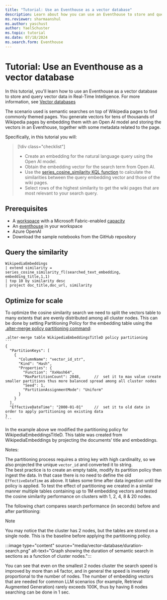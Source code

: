 ```yaml
---
title: "Tutorial: Use an Eventhouse as a vector database"
description: Learn about how you can use an Eventhouse to store and query vector data in Real-Time Intelligence.
ms.reviewer: sharmaanshul
ms.author: yaschust
author: YaelSchuster
ms.topic: tutorial
ms.date: 07/18/2024
ms.search.form: Eventhouse
---
```

# Tutorial: Use an Eventhouse as a vector database

In this tutorial, you'll learn how to use an Eventhouse as a vector database to store and query vector data in Real-Time Intelligence. For more information, see [Vector databases](vector-database.md)

The scenario used is semantic searches on top of Wikipedia pages to find commonly themed pages. You generate vectors for tens of thousands of Wikipedia pages by embedding them with an Open AI model and storing the vectors in an Eventhouse, together with some metadata related to the page.

Specifically, in this tutorial you will:

> [!div class="checklist"]
>
> * Create an embedding for the natural language query using the Open AI model.
> * Obtain the embedding vector for the search term from Open AI.
> * Use the [series_cosine_similarity KQL function](/azure/data-explorer/kusto/query/series-cosine-similarity-function) to calculate the similarities between the query embedding vector and those of the wiki pages.
> * Select rows of the highest similarity to get the wiki pages that are most relevant to your search query.

## Prerequisites

* A [workspace](../get-started/create-workspaces.md) with a Microsoft Fabric-enabled [capacity](../enterprise/licenses.md#capacity)
* An [eventhouse](create-eventhouse.md) in your workspace
* Azure OpenAI
* Download the sample notebooks from the GitHub repository


## Query the similarity

```kusto
WikipediaEmbeddings
| extend similarity = series_cosine_similarity_fl(searched_text_embedding, embedding_title,1,1)
| top 10 by similarity desc 
| project doc_title,doc_url, similarity
```

## Optimize for scale

To optimize the cosine similarity search we need to split the vectors table to many extents that are evenly distributed among all cluster nodes. This can be done by setting Partitioning Policy for the embedding table using the [.alter-merge policy partitioning command](/azure/data-explorer/kusto/management/alter-merge-table-partitioning-policy-command): 

~~~kusto
.alter-merge table WikipediaEmbeddingsTitleD policy partitioning  
``` 
{ 
  "PartitionKeys": [ 
    { 
      "ColumnName": "vector_id_str", 
      "Kind": "Hash", 
      "Properties": { 
        "Function": "XxHash64", 
        "MaxPartitionCount": 2048,      //  set it to max value create smaller partitions thus more balanced spread among all cluster nodes 
        "Seed": 1, 
        "PartitionAssignmentMode": "Uniform" 
      } 
    } 
  ], 
  "EffectiveDateTime": "2000-01-01"     //  set it to old date in order to apply partitioning on existing data 
} 
``` 
~~~
 In the example above we modified the partitioning policy for WikipediaEmbeddingsTitleD. This table was created from WikipediaEmbeddings by projecting the documents’ title and embeddings.

 

Notes: 

The partitioning process requires a string key with high cardinality, so we also projected the unique `vector_id` and converted it to string.  
The best practice is to create an empty table, modify its partition policy then ingest the data. In that case there is no need to define the old `EffectiveDateTime` as above. 
It takes some time after data ingestion until the policy is applied. 
To test the effect of partitioning we created in a similar manner multiple tables containing up to 1M embedding vectors and tested the cosine similarity performance on clusters with 1, 2, 4, 8 & 20 nodes.

The following chart compares search performance (in seconds) before and after partitioning:

> [!NOTE]
> You may notice that the cluster has 2 nodes, but the tables are stored on a single node. This is the baseline before applying the partitioning policy.

:::image type="content" source="media/vector-database/duration-search.png" alt-text="Graph showing the duration of semantic search in sections as a function of cluster nodes.":::

You can see that even on the smallest 2 nodes cluster the search speed is improved by more than x4 factor, and in general the speed is inversely proportional to the number of nodes. The number of embedding vectors that are needed for common LLM scenarios (for example, Retrieval Augmented Generation) rarely exceeds 100K, thus by having 8 nodes searching can be done in 1 sec.

 